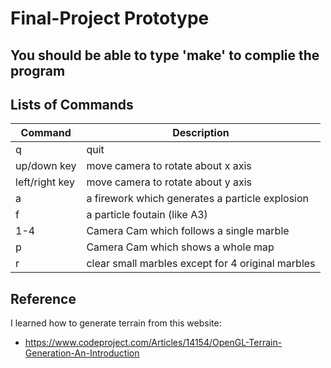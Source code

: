# Final-Project Prototype
## You should be able to type 'make' to complie the program 

## Lists of Commands  
| Command  | Description  |
|---|---|
| q  | quit  |
| up/down key  | move camera to rotate about x axis  |
| left/right key  | move camera to rotate about y axis |
| a  | a firework which generates a particle explosion  |   
| f  | a particle foutain (like A3)  |
| 1-4 | Camera Cam which follows a single marble |
| p | Camera Cam which shows a whole map |
| r | clear small marbles except for 4 original marbles |

## Reference
I learned how to generate terrain from this website:
- https://www.codeproject.com/Articles/14154/OpenGL-Terrain-Generation-An-Introduction

